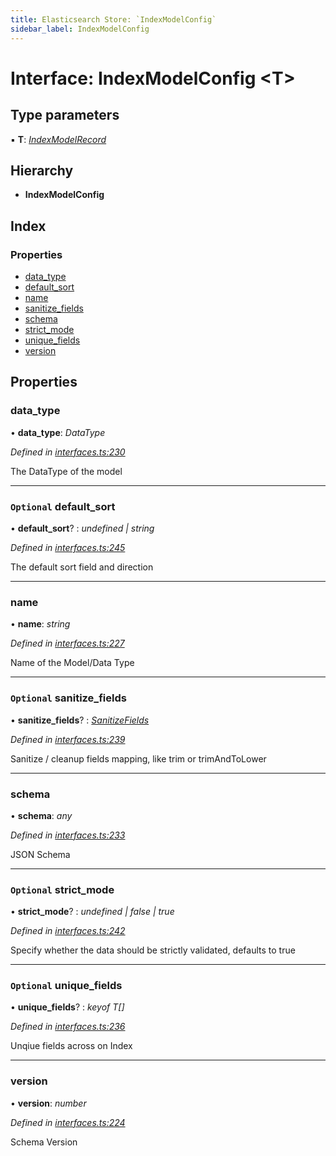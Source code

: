 ```yaml
---
title: Elasticsearch Store: `IndexModelConfig`
sidebar_label: IndexModelConfig
---
```


# Interface: IndexModelConfig <**T**>

## Type parameters

▪ **T**: *[IndexModelRecord](indexmodelrecord.md)*

## Hierarchy

* **IndexModelConfig**

## Index

### Properties

* [data_type](indexmodelconfig.md#data_type)
* [default_sort](indexmodelconfig.md#optional-default_sort)
* [name](indexmodelconfig.md#name)
* [sanitize_fields](indexmodelconfig.md#optional-sanitize_fields)
* [schema](indexmodelconfig.md#schema)
* [strict_mode](indexmodelconfig.md#optional-strict_mode)
* [unique_fields](indexmodelconfig.md#optional-unique_fields)
* [version](indexmodelconfig.md#version)

## Properties

###  data_type

• **data_type**: *DataType*

*Defined in [interfaces.ts:230](https://github.com/terascope/teraslice/blob/f95bb5556/packages/elasticsearch-store/src/interfaces.ts#L230)*

The DataType of the model

___

### `Optional` default_sort

• **default_sort**? : *undefined | string*

*Defined in [interfaces.ts:245](https://github.com/terascope/teraslice/blob/f95bb5556/packages/elasticsearch-store/src/interfaces.ts#L245)*

The default sort field and direction

___

###  name

• **name**: *string*

*Defined in [interfaces.ts:227](https://github.com/terascope/teraslice/blob/f95bb5556/packages/elasticsearch-store/src/interfaces.ts#L227)*

Name of the Model/Data Type

___

### `Optional` sanitize_fields

• **sanitize_fields**? : *[SanitizeFields](../overview.md#sanitizefields)*

*Defined in [interfaces.ts:239](https://github.com/terascope/teraslice/blob/f95bb5556/packages/elasticsearch-store/src/interfaces.ts#L239)*

Sanitize / cleanup fields mapping, like trim or trimAndToLower

___

###  schema

• **schema**: *any*

*Defined in [interfaces.ts:233](https://github.com/terascope/teraslice/blob/f95bb5556/packages/elasticsearch-store/src/interfaces.ts#L233)*

JSON Schema

___

### `Optional` strict_mode

• **strict_mode**? : *undefined | false | true*

*Defined in [interfaces.ts:242](https://github.com/terascope/teraslice/blob/f95bb5556/packages/elasticsearch-store/src/interfaces.ts#L242)*

Specify whether the data should be strictly validated, defaults to true

___

### `Optional` unique_fields

• **unique_fields**? : *keyof T[]*

*Defined in [interfaces.ts:236](https://github.com/terascope/teraslice/blob/f95bb5556/packages/elasticsearch-store/src/interfaces.ts#L236)*

Unqiue fields across on Index

___

###  version

• **version**: *number*

*Defined in [interfaces.ts:224](https://github.com/terascope/teraslice/blob/f95bb5556/packages/elasticsearch-store/src/interfaces.ts#L224)*

Schema Version
